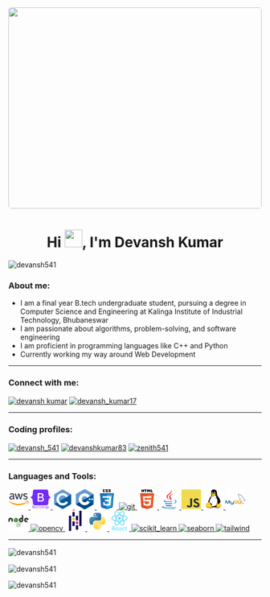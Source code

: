 <img src="https://media3.giphy.com/media/v1.Y2lkPTc5MGI3NjExNGt1cWlhZjAzb3VjbWpxc3h6eXRqazN5b2xzY3J2Z3lqM2VzNTU0eSZlcD12MV9pbnRlcm5hbF9naWZfYnlfaWQmY3Q9Zw/ZwZatUJdTcnVbBL3pg/giphy.gif" style="height:400px; width:100%; border-radius: 5px;">

<h1 align="center">Hi <img src="https://raw.githubusercontent.com/MartinHeinz/MartinHeinz/master/wave.gif" style="height: 35px; width: 35px;">, I'm Devansh Kumar</h1>

<p align="left"> <img src="https://komarev.com/ghpvc/?username=devansh541&label=Profile%20views&color=0e75b6&style=flat" alt="devansh541" /> </p>
<h3 align="left">About me:</h3>
<p> <ul>
  <li>I am a final year B.tech undergraduate student, pursuing a degree in Computer Science and Engineering at Kalinga Institute of Industrial Technology, Bhubaneswar</li>
  <li>I am passionate about algorithms, problem-solving, and software engineering</li>
  <li>I am proficient in programming languages like C++ and Python</li>
  <li>Currently working my way around Web Development</li>
</ul> </p>
<hr>
<h3 align="left">Connect with me:</h3>
<p align="left">
<a href="https://linkedin.com/in/devansh kumar" target="blank"><img align="center" src="https://raw.githubusercontent.com/rahuldkjain/github-profile-readme-generator/master/src/images/icons/Social/linked-in-alt.svg" alt="devansh kumar" height="30" width="40" /></a>
<a href="https://instagram.com/devansh_kumar17" target="blank"><img align="center" src="https://raw.githubusercontent.com/rahuldkjain/github-profile-readme-generator/master/src/images/icons/Social/instagram.svg" alt="devansh_kumar17" height="30" width="40" /></a>
</p>
<hr>
<h3 align="left">Coding profiles:</h3>
<p>
<a href="https://www.leetcode.com/devansh_541" target="blank"><img align="center" src="https://raw.githubusercontent.com/rahuldkjain/github-profile-readme-generator/master/src/images/icons/Social/leet-code.svg" alt="devansh_541" height="30" width="40" /></a>
<a href="https://auth.geeksforgeeks.org/user/devanshkumar83" target="blank"><img align="center" src="https://raw.githubusercontent.com/rahuldkjain/github-profile-readme-generator/master/src/images/icons/Social/geeks-for-geeks.svg" alt="devanshkumar83" height="30" width="40" /></a>
<a href="https://codeforces.com/profile/zenith541" target="blank"><img align="center" src="https://raw.githubusercontent.com/rahuldkjain/github-profile-readme-generator/master/src/images/icons/Social/codeforces.svg" alt="zenith541" height="30" width="40" /></a>
</p>
<hr>
<h3 align="left">Languages and Tools:</h3>
<p align="left"> <a href="https://aws.amazon.com" target="_blank" rel="noreferrer"> <img src="https://raw.githubusercontent.com/devicons/devicon/master/icons/amazonwebservices/amazonwebservices-original-wordmark.svg" alt="aws" width="40" height="40"/> </a> <a href="https://getbootstrap.com" target="_blank" rel="noreferrer"> <img src="https://raw.githubusercontent.com/devicons/devicon/master/icons/bootstrap/bootstrap-plain-wordmark.svg" alt="bootstrap" width="40" height="40"/> </a> <a href="https://www.cprogramming.com/" target="_blank" rel="noreferrer"> <img src="https://raw.githubusercontent.com/devicons/devicon/master/icons/c/c-original.svg" alt="c" width="40" height="40"/> </a> <a href="https://www.w3schools.com/cpp/" target="_blank" rel="noreferrer"> <img src="https://raw.githubusercontent.com/devicons/devicon/master/icons/cplusplus/cplusplus-original.svg" alt="cplusplus" width="40" height="40"/> </a> <a href="https://www.w3schools.com/css/" target="_blank" rel="noreferrer"> <img src="https://raw.githubusercontent.com/devicons/devicon/master/icons/css3/css3-original-wordmark.svg" alt="css3" width="40" height="40"/> </a> <a href="https://git-scm.com/" target="_blank" rel="noreferrer"> <img src="https://www.vectorlogo.zone/logos/git-scm/git-scm-icon.svg" alt="git" width="40" height="40"/> </a> <a href="https://www.w3.org/html/" target="_blank" rel="noreferrer"> <img src="https://raw.githubusercontent.com/devicons/devicon/master/icons/html5/html5-original-wordmark.svg" alt="html5" width="40" height="40"/> </a> <a href="https://www.java.com" target="_blank" rel="noreferrer"> <img src="https://raw.githubusercontent.com/devicons/devicon/master/icons/java/java-original.svg" alt="java" width="40" height="40"/> </a> <a href="https://developer.mozilla.org/en-US/docs/Web/JavaScript" target="_blank" rel="noreferrer"> <img src="https://raw.githubusercontent.com/devicons/devicon/master/icons/javascript/javascript-original.svg" alt="javascript" width="40" height="40"/> </a> <a href="https://www.linux.org/" target="_blank" rel="noreferrer"> <img src="https://raw.githubusercontent.com/devicons/devicon/master/icons/linux/linux-original.svg" alt="linux" width="40" height="40"/> </a> <a href="https://www.mysql.com/" target="_blank" rel="noreferrer"> <img src="https://raw.githubusercontent.com/devicons/devicon/master/icons/mysql/mysql-original-wordmark.svg" alt="mysql" width="40" height="40"/> </a> <a href="https://nodejs.org" target="_blank" rel="noreferrer"> <img src="https://raw.githubusercontent.com/devicons/devicon/master/icons/nodejs/nodejs-original-wordmark.svg" alt="nodejs" width="40" height="40"/> </a> <a href="https://opencv.org/" target="_blank" rel="noreferrer"> <img src="https://www.vectorlogo.zone/logos/opencv/opencv-icon.svg" alt="opencv" width="40" height="40"/> </a> <a href="https://pandas.pydata.org/" target="_blank" rel="noreferrer"> <img src="https://raw.githubusercontent.com/devicons/devicon/2ae2a900d2f041da66e950e4d48052658d850630/icons/pandas/pandas-original.svg" alt="pandas" width="40" height="40"/> </a> <a href="https://www.python.org" target="_blank" rel="noreferrer"> <img src="https://raw.githubusercontent.com/devicons/devicon/master/icons/python/python-original.svg" alt="python" width="40" height="40"/> </a> <a href="https://reactjs.org/" target="_blank" rel="noreferrer"> <img src="https://raw.githubusercontent.com/devicons/devicon/master/icons/react/react-original-wordmark.svg" alt="react" width="40" height="40"/> </a> <a href="https://scikit-learn.org/" target="_blank" rel="noreferrer"> <img src="https://upload.wikimedia.org/wikipedia/commons/0/05/Scikit_learn_logo_small.svg" alt="scikit_learn" width="40" height="40"/> </a> <a href="https://seaborn.pydata.org/" target="_blank" rel="noreferrer"> <img src="https://seaborn.pydata.org/_images/logo-mark-lightbg.svg" alt="seaborn" width="40" height="40"/> </a> <a href="https://tailwindcss.com/" target="_blank" rel="noreferrer"> <img src="https://www.vectorlogo.zone/logos/tailwindcss/tailwindcss-icon.svg" alt="tailwind" width="40" height="40"/> </a> </p>
<hr>
<p><img align="center" src="https://github-readme-stats.vercel.app/api/top-langs?username=devansh541&show_icons=true&theme=dark&locale=en&layout=compact" alt="devansh541"/></p>
<p><img align="center" src="https://github-readme-stats.vercel.app/api?username=devansh541&show_icons=true&theme=dark&locale=en" alt="devansh541" /></p>
<p><img align="center" src="https://github-readme-streak-stats.herokuapp.com/?user=devansh541&theme=dark" alt="devansh541" /></p>


